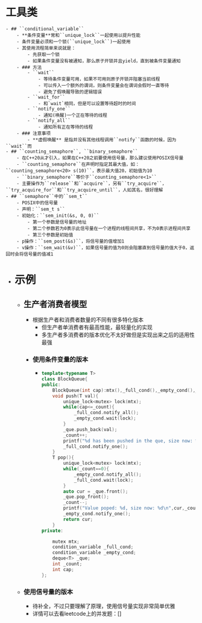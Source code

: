 # 工具类
	- ## ``conditional_variable``
		- **条件变量**常和``unique_lock``一起使用以提升性能
		- 条件变量必须和一个锁(``unique_lock``)一起使用
		- 其使用流程简单来说就是：
			- 先获取一个锁
			- 如果条件变量没有被通知，那么原子开锁并且yield，直到被条件变量通知
		- ### 方法
			- ``wait``
				- 等待条件变量可用，如果不可用则原子开锁并阻塞当前线程
				- 可以传入一个额外的谓词，则条件变量会在谓词会假时一直等待
				- 避免了假唤醒导致的逻辑错误
			- ``wait_for``
				- 和`wait`相同，但是可以设置等待超时的时间
			- ``notify_one``
				- 通知(唤醒)一个正在等待的线程
			- ``notify_all``
				- 通知所有正在等待的线程
		- ### 注意事项
			- **虚假唤醒** 是指并没有其他线程调用``notify``函数的时候，因为``wait``而
	- ## ``counting_semaphore``, ``binary_semaphore``
		- 在C++20从才引入，如果在C++20之前要使用信号量，那么建议使用POSIX信号量
		- ``counting_semaphore``在声明时指定其最大值，如：``counting_semaphore<20> s(10)``，表示最大值20，初始值为10
		- ``binary_semaphore``等价于``counting_semaphore<1>``
		- 主要操作为``release``和``acquire``，另有``try_acquire``，``try_acquire_for``和``try_acquire_until``，人如其名，很好理解
	- ## ``semaphore``中的``sem_t``
		- POSIX中的信号量
		- 声明：``sem_t s``
		- 初始化：``sem_init(&s, 0, 0)``
			- 第一个参数是信号量的地址
			- 第二个参数若为0表示此信号量在一个进程的线程间共享，不为0表示进程间共享
			- 第三个参数是初始值
		- p操作：``sem_post(&s)``，将信号量的值增加1
		- v操作：``sem_wait(&v)``，如果信号量的值为0则会阻塞直到信号量的值大于0，返回时会将信号量的值减1
- # 示例
	- ## 生产者消费者模型
		- 根据生产者和消费者数量的不同有很多特化版本
			- 但生产者单消费者有最高性能，最轻量化的实现
			- 多生产者多消费者的版本优化不太好做但是实现出来之后的适用性最强
		- ### 使用条件变量的版本
			- ```c++
			  template<typename T>
			  class BlockQueue{
			  public:
			      BlockQueue(int cap):mtx(),_full_cond(),_empty_cond(),_count(0),cap(cap){}
			      void push(T val){
			          unique_lock<mutex> lock(mtx);
			          while(cap<=_count){
			              _full_cond.notify_all();
			              _empty_cond.wait(lock);
			          }
			          _que.push_back(val);
			          _count++;
			          printf("%d has been pushed in the que, size now: %d\n ",val,_count);
			          _full_cond.notify_one();
			      }
			      T pop(){
			          unique_lock<mutex> lock(mtx);
			          while(_count==0){
			              _empty_cond.notify_all();
			              _full_cond.wait(lock);
			          }
			          auto cur = _que.front();
			          _que.pop_front();
			          _count--;
			          printf("Value poped: %d, size now: %d\n",cur,_count);
			          _empty_cond.notify_one();
			          return cur;
			      }
			  private:
			  
			      mutex mtx;
			      condition_variable _full_cond;
			      condition_variable _empty_cond;
			      deque<T> _que;
			      int _count;
			      int cap;
			  };
			  ```
	- ### 使用信号量的版本
		- 待补全，不过只要理解了原理，使用信号量实现非常简单优雅
		- 详情可以去看leetcode上的并发题：[]